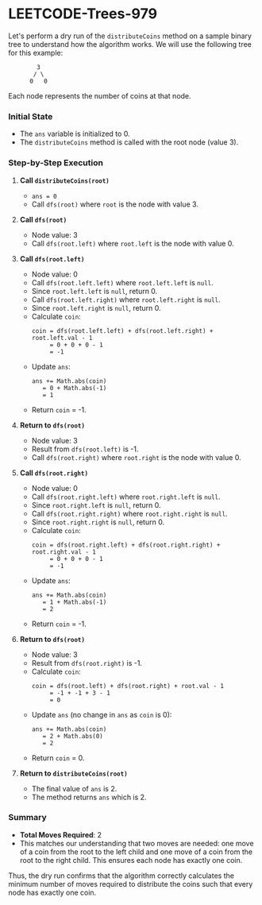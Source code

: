 # LEETCODE-Trees-979
Let's perform a dry run of the `distributeCoins` method on a sample binary tree to understand how the algorithm works. We will use the following tree for this example:

```
        3
       / \
      0   0
```

Each node represents the number of coins at that node.

### Initial State
- The `ans` variable is initialized to 0.
- The `distributeCoins` method is called with the root node (value 3).

### Step-by-Step Execution

1. **Call `distributeCoins(root)`**
    - `ans = 0`
    - Call `dfs(root)` where `root` is the node with value 3.

2. **Call `dfs(root)`**
    - Node value: 3
    - Call `dfs(root.left)` where `root.left` is the node with value 0.

3. **Call `dfs(root.left)`**
    - Node value: 0
    - Call `dfs(root.left.left)` where `root.left.left` is `null`.
    - Since `root.left.left` is `null`, return 0.
    - Call `dfs(root.left.right)` where `root.left.right` is `null`.
    - Since `root.left.right` is `null`, return 0.
    - Calculate `coin`:
      ```
      coin = dfs(root.left.left) + dfs(root.left.right) + root.left.val - 1
           = 0 + 0 + 0 - 1
           = -1
      ```
    - Update `ans`:
      ```
      ans += Math.abs(coin)
         = 0 + Math.abs(-1)
         = 1
      ```
    - Return `coin` = -1.

4. **Return to `dfs(root)`**
    - Node value: 3
    - Result from `dfs(root.left)` is -1.
    - Call `dfs(root.right)` where `root.right` is the node with value 0.

5. **Call `dfs(root.right)`**
    - Node value: 0
    - Call `dfs(root.right.left)` where `root.right.left` is `null`.
    - Since `root.right.left` is `null`, return 0.
    - Call `dfs(root.right.right)` where `root.right.right` is `null`.
    - Since `root.right.right` is `null`, return 0.
    - Calculate `coin`:
      ```
      coin = dfs(root.right.left) + dfs(root.right.right) + root.right.val - 1
           = 0 + 0 + 0 - 1
           = -1
      ```
    - Update `ans`:
      ```
      ans += Math.abs(coin)
         = 1 + Math.abs(-1)
         = 2
      ```
    - Return `coin` = -1.

6. **Return to `dfs(root)`**
    - Node value: 3
    - Result from `dfs(root.right)` is -1.
    - Calculate `coin`:
      ```
      coin = dfs(root.left) + dfs(root.right) + root.val - 1
           = -1 + -1 + 3 - 1
           = 0
      ```
    - Update `ans` (no change in `ans` as `coin` is 0):
      ```
      ans += Math.abs(coin)
         = 2 + Math.abs(0)
         = 2
      ```
    - Return `coin` = 0.

7. **Return to `distributeCoins(root)`**
    - The final value of `ans` is 2.
    - The method returns `ans` which is 2.

### Summary

- **Total Moves Required**: 2
- This matches our understanding that two moves are needed: one move of a coin from the root to the left child and one move of a coin from the root to the right child. This ensures each node has exactly one coin.

Thus, the dry run confirms that the algorithm correctly calculates the minimum number of moves required to distribute the coins such that every node has exactly one coin.
